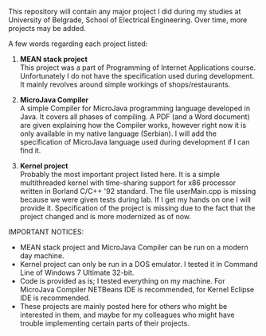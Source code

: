 This repository will contain any major project I did during my studies at University of Belgrade, School of Electrical Engineering. Over time, more projects may be added.

A few words regarding each project listed:

1. <b>MEAN stack project</b><br/>
    This project was a part of Programming of Internet Applications course. Unfortunately I do not have the specification used during development. It mainly revolves around simple workings of shops/restaurants.

2. <b>MicroJava Compiler</b><br/>
    A simple Compiler for MicroJava programming language developed in Java. It covers all phases of compiling. A PDF (and a Word document) are given explaining how the Compiler works, however right now it is only available in my native language (Serbian). I will add the specification of MicroJava language used during development if I can find it.

3. <b>Kernel project</b><br/>
    Probably the most important project listed here. It is a simple multithreaded kernel with time-sharing support for x86 processor written in Borland C/C++ '92 standard. The file userMain.cpp is missing because we were given tests during lab. If I get my hands on one I will provide it. Specification of the project is missing due to the fact that the project changed and is more modernized as of now.

IMPORTANT NOTICES:
* MEAN stack project and MicroJava Compiler can be run on a modern day machine.
* Kernel project can only be run in a DOS emulator. I tested it in Command Line of Windows 7 Ultimate 32-bit.
* Code is provided as is; I tested everything on my machine. For MicroJava Compiler NETBeans IDE is recommended, for Kernel Eclipse IDE is recommended.
* These projects are mainly posted here for others who might be interested in them, and maybe for my colleagues who might have trouble implementing certain parts of their projects.
